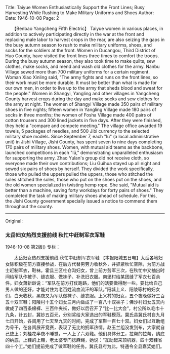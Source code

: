 Title: Taiyue Women Enthusiastically Support the Front Lines; Busy Harvesting While Rushing to Make Military Uniforms and Shoes
Author:
Date: 1946-10-08
Page: 2

　　【Benbao Yangcheng Fifth Electric】 Taiyue women in various places, in addition to actively participating directly in the war at the front and replacing male labor to harvest crops in the rear, are also seizing the gaps in the busy autumn season to rush to make military uniforms, shoes, and socks for the soldiers at the front. Women in Ducangou, Third District of Huo County, have visited the front lines three times to comfort the troops. During the busy autumn season, they also took time to make quilts, sew clothes, make socks, and mend and wash old clothes for the army. Nanbu Village sewed more than 700 military uniforms for a certain regiment. Woman Xiao Xinling said, "The army fights and runs on the front lines, so their work must be more durable. It must be better than what is made for our own men, in order to live up to the army that sheds blood and sweat for the people." Women in Shangyi, Yangling and other villages in Yangcheng County harvest crops during the day and make socks and sew clothes for the army at night. The women of Shangyi Village made 350 pairs of military shoes in five nights; fifteen women in Yangling Village made 180 pairs of socks in three months; the women of Fosha Village made 400 pairs of cotton trousers and 300 lined jackets in five days. After they were finished, they held a "compare and compete meeting." The village office awarded 19 towels, 5 packages of needles, and 500 Jibi currency to the selected military shoe models. Since September 7, each "lü" (a local administrative unit) in Jishi Village, Jishi County, has spent seven to nine days completing 170 pairs of military shoes. Women, with mutual aid teams as the backbone, launched competitions in each "lü," demonstrating unparalleled enthusiasm for supporting the army. Zhao Yulan's group did not receive cloth, so everyone made their own contributions; Liu Guihua stayed up all night and sewed six pairs of shoes by herself. They divided the work specifically, those who pulled the uppers pulled the uppers, those who stitched the soles stitched the soles, those who put on the shoes put on the shoes, and the old women specialized in twisting hemp rope. She said, "Mutual aid is better than a machine, saving forty workdays for forty pairs of shoes." They completed the task of making military shoes ahead of schedule. For this, the Jishi County government specially issued a notice to commend them throughout the county.



<hr /> 

Original: 


### 太岳妇女热烈支援前线  秋忙中赶制军衣军鞋

1946-10-08
第2版()
专栏：

　　太岳妇女热烈支援前线
    秋忙中赶制军衣军鞋
    【本报阳城五日电】太岳各地妇女除积极在前方直接参战，在后方代替男劳力收秋外，并抓紧秋忙空隙，为前方战士赶制军衣，鞋袜。霍县三区杜仓沟妇女，曾上前方劳军三次，在秋忙中又抽出时间给军队作被子、缝衣服、做袜子、补洗旧衣服。南堡村给某团缝了军衣七百余件。妇女萧新龄说：“军队在前方打仗跑路，他们的活要做得耐一些。要比给自己男人做的还好，才能对住为老百姓流血流汗的军队。”阳城上义、阳陵等村的妇女们，白天收秋，黑夜又为军队做袜子、缝衣服。上义村的妇女，五个夜晚做好三百五十双军鞋；阳陵村十五个妇女三月内做成了一百八十双袜子；佛沙村妇女五天内做成了四百条棉裤、三百件夹袄，做好以后召开了“比一比大会”，村公所以毛巾十九条，针五封，冀钞五百元，分别奖给大家选出的军鞋模范。冀氏县冀氏村自九月七日开始，各闾用了七天至九天的时间，完成了军鞋一百七十双。妇女们以互助组为骨干，在各闾展开竞赛，表现了无比的拥军热情。赵玉兰组没发到布，大家就自己垫上；刘桂花半夜不睡觉，一人上了六双鞋。他们具体分工，拉帮的拉帮，纳底的纳底，上鞋的上鞋，老太婆专门捻麻绳，她说：“互助起来顶机器，四十双鞋省四十个工。”她们提前完成了做军鞋的任务。冀氏县府为此，特通令全县嘉奖她们。
